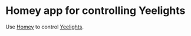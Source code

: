 # Homey app for controlling Yeelights
Use [Homey](https://www.athom.com/) to control [Yeelights](https://www.yeelight.com/).
